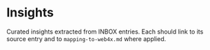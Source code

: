 # Insights
Curated insights extracted from INBOX entries. Each should link to its source entry and to `mapping-to-web4x.md` where applied.